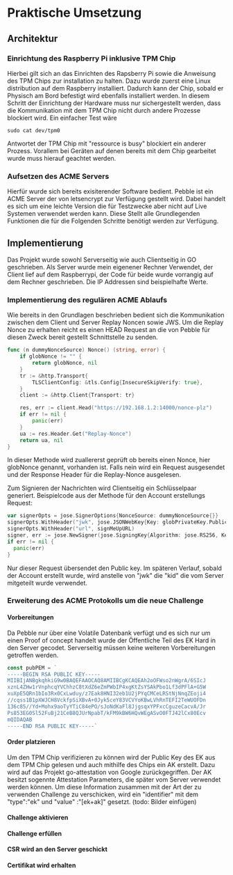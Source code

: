 # Praktische Umsetzung

## Architektur

### Einrichtung des Raspberry Pi inklusive TPM Chip
Hierbei gilt sich an das Einrichten des Rapsberry Pi sowie die Anweisung des TPM Chips zur installation zu halten. Dazu wurde zuerst eine Linux distribution auf dem Raspberry installiert. Dadurch kann der Chip, sobald er Physisch am Bord befestigt wird ebenfalls installiert werden. In diesem Schritt der Einrichtung der Hardware muss nur sichergestellt werden, dass die Kommunikation mit dem TPM Chip nicht durch andere Prozesse blockiert wird. Ein einfacher Test wäre
```shell
sudo cat dev/tpm0
```
Antwortet der TPM Chip mit "ressource is busy" blockiert ein anderer Prozess. Vorallem bei Geräten auf denen bereits mit dem Chip gearbeitet wurde muss hierauf geachtet werden.

### Aufsetzen des ACME Servers
Hierfür wurde sich bereits exisiterender Software bedient. Pebble ist ein ACME Server der von letsencrypt zur Verfügung gestellt wird. Dabei handelt es sich um eine leichte Version die für Testzwecke aber nicht auf Live Systemen verwendet werden kann. Diese Stellt alle Grundlegenden Funktionen die für die Folgenden Schritte benötigt werden zur Verfügung.


## Implementierung
Das Projekt wurde sowohl Serverseitig wie auch Clientseitig in GO geschrieben. Als Server wurde mein eigenener Rechner Verwendet, der Client lief auf dem Raspberrypi, der Code für beide wurde vorrangig auf dem Rechner geschrieben. Die IP Addressen sind beispielhafte Werte.

### Implementierung des regulären ACME Ablaufs
Wie bereits in den Grundlagen beschrieben bedient sich die Kommunikation zwischen dem Client und Server Replay Noncen sowie JWS.
Um die Replay Nonce zu erhalten reicht es einen HEAD Request an die von Pebble für diesen Zweck bereit gestellt Schnittstelle zu senden.
```go
func (n dummyNonceSource) Nonce() (string, error) {
	if globNonce != "" {
		return globNonce, nil
	}
	tr := &http.Transport{
		TLSClientConfig: &tls.Config{InsecureSkipVerify: true},
	}
	client := &http.Client{Transport: tr}

	res, err := client.Head("https://192.168.1.2:14000/nonce-plz")
	if err != nil {
		panic(err)
	}
	ua := res.Header.Get("Replay-Nonce")
	return ua, nil
}
```
In dieser Methode wird zuallererst geprüft ob bereits einen Nonce, hier globNonce genannt, vorhanden ist. Falls nein wird ein Request ausgesendet und der Response Header für die Replay-Nonce ausgelesen.

Zum Signieren der Nachrichten wird Clientseitig ein Schlüsselpaar generiert. Beispielcode aus der Methode für den Account erstellungs Request:
```go
var signerOpts = jose.SignerOptions{NonceSource: dummyNonceSource{}}
signerOpts.WithHeader("jwk", jose.JSONWebKey{Key: globPrivateKey.Public()})
signerOpts.WithHeader("url", signMeUpURL)
signer, err := jose.NewSigner(jose.SigningKey{Algorithm: jose.RS256, Key: globPrivateKey}, &signerOpts)
if err != nil {
  panic(err)
}
```
Nur dieser Request übersendet den Public key. Im späteren Verlauf, sobald der Account erstellt wurde, wird anstelle von "jwk" die "kid" die vom Server mitgeteilt wurde verwendet.

### Erweiterung des ACME Protokolls um die neue Challenge

#### Vorbereitungen
Da Pebble nur über eine Volatile Datenbank verfügt und es sich nur um einen Proof of concept handelt wurde der Öffentliche Teil des EK Hard in den Server gecodet. Serverseitig müssen keine weiteren Vorbereitungen getroffen werden.
```go
const pubPEM = `
-----BEGIN RSA PUBLIC KEY-----
MIIBIjANBgkqhkiG9w0BAQEFAAOCAQ8AMIIBCgKCAQEAh2oOFWso2nWgrA/6SIcJ
xznL4ZHw1rVnphcqYVChhzC8tXdZ6eZmPWbIP4xgKtZsYSAkPbo1Lf3dPFlA+G5W
xuXpE5QRn1bIo3Rx0CxLwduy/z7Eak8HNI32eb1U2jPYqCMCeLRStNjNnqZEoji4
//cqss1B1pXWJCH8VckfpSiXBvA+0Jyk5ceY83VCVYoKBwLVhRnTEFI2TeWUOFDn
136c85//Yd+Mohx9aoTyYTiC84ePO/sJoNdKaFl8JjgsqxYPFxcCguzeCacvA/Jr
Ps853EG0Sl52FuBj21CeB8QJUrNpabT/kFM9kBW6HQvWEgASvO0FTJ42lCx80Ecv
mQIDAQAB
-----END RSA PUBLIC KEY-----`
```

#### Order platzieren
Um den TPM Chip verifizieren zu können wird der Public Key des EK aus dem TPM Chip gelesen und auch mithilfe des Chips ein AK erstellt. Dazu wird auf das Projekt go-attestation von Google zurückgegriffen. Der AK besitzt sogennte Attestation Parameters, die später vom Server verwendet werden können.
Um diese Information zusammen mit der Art der zu verwenden Challenge zu verschicken, wird ein "identifier" mit dem "type":"ek" und "value" :"[ek+ak]" gesetzt.
(todo: Bilder einfügen)

#### Challenge aktivieren

#### Challenge erfüllen

#### CSR wird an den Server geschickt

#### Certifikat wird erhalten

<!--
## Einleitung

Das ist die Einleitung. Nam mollis congue tortor, sit amet convallis tortor mollis eget. Fusce viverra ut magna eu sagittis. Vestibulum at ultrices sapien, at elementum urna. Nam a blandit leo, non lobortis quam. Aliquam feugiat turpis vitae tincidunt ultricies. Mauris ullamcorper pellentesque nisl, vel molestie lorem viverra at.

## Methode

Suspendisse iaculis in lacus ut dignissim. Cras dignissim dictum eleifend. Suspendisse potenti. Suspendisse et nisi suscipit, vestibulum est at, maximus sapien. Sed ut diam tortor.

### Unterabschnitt 1 mit Beispielcode

Das ist der erste Teil der Methodik. Cras porta dui a dolor tincidunt placerat. Cras scelerisque sem et malesuada vestibulum. Vivamus faucibus ligula ac sodales consectetur. Aliquam vel tristique nisl. Aliquam erat volutpat. Pellentesque iaculis enim sit amet posuere facilisis. Integer egestas quam sit amet nunc maximus, id bibendum ex blandit.

Syntaxhervorhebung in Codeblöcken erreicht man mit drei "`" Zeichen vor und nach dem Codeblock.

```python
mood = 'happy'
if mood == 'happy':
    print("I am a happy robot")
```

### Unterabschnitt 2

Das ist der zweite Teil der Methodik. Proin tincidunt odio non sem mollis tristique. Fusce pharetra accumsan volutpat. In nec mauris vel orci rutrum dapibus nec ac nibh. Praesent malesuada sagittis nulla, eget commodo mauris ultricies eget. Suspendisse iaculis finibus ligula.

<!--
Kommentare können so hinzugefügt werden.

## Ergebnisse

Das sind die Ergebnisse. Ut accumsan tempus aliquam. Sed massa ex, egestas non libero id, imperdiet scelerisque augue. Duis rutrum ultrices arcu et ultricies. Proin vel elit eu magna mattis vehicula. Sed ex erat, fringilla vel feugiat ut, fringilla non diam.

## Auseinandersetzung

Das ist die Auseinandersetzung mit den Ergebnissen. Duis ultrices tempor sem vitae convallis. Pellentesque lobortis risus ac nisi varius bibendum. Phasellus volutpat aliquam varius. Mauris vitae neque quis libero volutpat finibus. Nunc diam metus, imperdiet vitae leo sed, varius posuere orci.

## Schlussfolgerung

Das ist die Schlussfolgerung des Kapitels. Praesent bibendum urna orci, a venenatis tellus venenatis at. Etiam ornare, est sed lacinia elementum, lectus diam tempor leo, sit amet elementum ex elit id ex. Ut ac viverra turpis. Quisque in nisl auctor, ornare dui ac, consequat tellus.

-->
